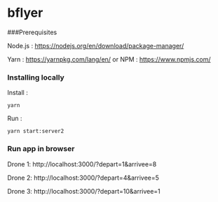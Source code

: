 # bflyer

###Prerequisites

Node.js : https://nodejs.org/en/download/package-manager/

Yarn : https://yarnpkg.com/lang/en/ or NPM : https://www.npmjs.com/



### Installing locally

Install :

`yarn`

Run :

`yarn start:server2`


### Run app in browser


Drone 1:
http://localhost:3000/?depart=1&arrivee=8

Drone 2:
http://localhost:3000/?depart=4&arrivee=5

Drone 3:
http://localhost:3000/?depart=10&arrivee=1
